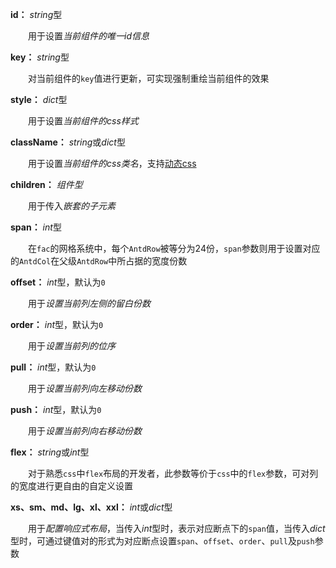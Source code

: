 **id：** *string*型

　　用于设置*当前组件的唯一id信息*

**key：** *string*型

　　对当前组件的`key`值进行更新，可实现强制重绘当前组件的效果

**style：** *dict*型

　　用于设置*当前组件的css样式*

**className：** *string*或*dict*型

　　用于设置*当前组件的css类名*，支持[动态css](/advanced-classname)

**children：** *组件型*

　　用于传入*嵌套的子元素*

**span：** *int*型

　　在`fac`的网格系统中，每个`AntdRow`被等分为24份，`span`参数则用于设置对应的`AntdCol`在父级`AntdRow`中所占据的宽度份数

**offset：** *int*型，默认为`0`

　　用于*设置当前列左侧的留白份数*

**order：** *int*型，默认为`0`

　　用于*设置当前列的位序*

**pull：** *int*型，默认为`0`

　　用于*设置当前列向左移动份数*

**push：** *int*型，默认为`0`

　　用于*设置当前列向右移动份数*

**flex：** *string*或*int*型

　　对于熟悉`css`中`flex`布局的开发者，此参数等价于`css`中的`flex`参数，可对列的宽度进行更自由的自定义设置

**xs、sm、md、lg、xl、xxl：** *int*或*dict*型

　　用于*配置响应式布局*，当传入*int*型时，表示对应断点下的`span`值，当传入*dict*型时，可通过键值对的形式为对应断点设置`span`、`offset`、`order`、`pull`及`push`参数